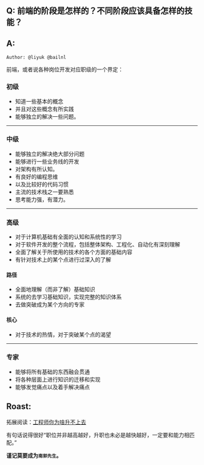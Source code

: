 ## Q: 前端的阶段是怎样的？不同阶段应该具备怎样的技能？

## A:   

`Author: @liyuk @bailnl`

前端，或者说各种岗位开发对应职级的一个界定：

### 初级
- 知道一些基本的概念
- 并且对这些概念有所实践
- 能够独立的解决一些问题。
---
### 中级
- 能够独立的解决绝大部分问题
- 能够进行一些业务线的开发
- 对架构有所认知。
- 有良好的编程思维
- 以及比较好的代码习惯
- 主流的技术栈之一要熟悉
- 思考能力强，有潜力。 
---
### 高级
- 对于计算机基础有全面的认知和系统性的学习
- 对于软件开发的整个流程，包括整体架构、工程化、自动化有深刻理解
- 全面了解关于所使用的技术的各个方面的基础内容
- 有针对技术上的某个点进行过深入的了解

#### 路径
- 全面地理解（而非了解）基础知识
- 系统的去学习基础知识，实现完整的知识体系
- 去做突破成为某个方向的专家

#### 核心
- 对于技术的热情，对于突破某个点的渴望
---
### 专家
- 能够将所有基础的东西融会贯通
- 将各种层面上进行知识的迁移和实现
- 能够发觉痛点以及着手解决痛点

## Roast:
拓展阅读：[工程师你为啥升不上去](https://zhuanlan.zhihu.com/p/20156540)   

有句话说得很好“职位并非越高越好，升职也未必是越快越好，一定要和能力相匹配。”    

**谨记莫要成为`南郭先生`。**


